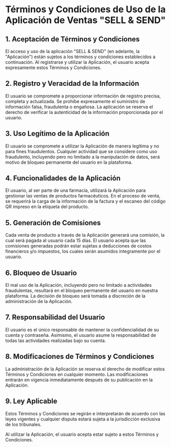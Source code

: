 # Términos y Condiciones de Uso de la Aplicación de Ventas "SELL & SEND"

## 1. Aceptación de Términos y Condiciones
El acceso y uso de la aplicación "SELL & SEND" (en adelante, la "Aplicación") están sujetos a los términos y condiciones establecidos a continuación. Al registrarse y utilizar la Aplicación, el usuario acepta expresamente estos Términos y Condiciones.

## 2. Registro y Veracidad de la Información
El usuario se compromete a proporcionar información de registro precisa, completa y actualizada. Se prohíbe expresamente el suministro de información falsa, fraudulenta o engañosa. La aplicación se reserva el derecho de verificar la autenticidad de la información proporcionada por el usuario.

## 3. Uso Legítimo de la Aplicación
El usuario se compromete a utilizar la Aplicación de manera legítima y no para fines fraudulentos. Cualquier actividad que se considere como uso fraudulento, incluyendo pero no limitado a la manipulación de datos, será motivo de bloqueo permanente del usuario en la plataforma.

## 4. Funcionalidades de la Aplicación
El usuario, al ser parte de una farmacia, utilizará la Aplicación para gestionar las ventas de productos farmacéuticos. En el proceso de venta, se requerirá la carga de la información de la factura y el escaneo del código QR impreso en la etiqueta del producto.

## 5. Generación de Comisiones
Cada venta de producto a través de la Aplicación generará una comisión, la cual será pagada al usuario cada 15 días. El usuario acepta que las comisiones generadas podrán estar sujetas a deducciones de costos financieros y/o impuestos, los cuales serán asumidos íntegramente por el usuario.

## 6. Bloqueo de Usuario
El mal uso de la Aplicación, incluyendo pero no limitado a actividades fraudulentas, resultará en el bloqueo permanente del usuario en nuestra plataforma. La decisión de bloqueo será tomada a discreción de la administración de la Aplicación.

## 7. Responsabilidad del Usuario
El usuario es el único responsable de mantener la confidencialidad de su cuenta y contraseña. Asimismo, el usuario asume la responsabilidad de todas las actividades realizadas bajo su cuenta.

## 8. Modificaciones de Términos y Condiciones
La administración de la Aplicación se reserva el derecho de modificar estos Términos y Condiciones en cualquier momento. Las modificaciones entrarán en vigencia inmediatamente después de su publicación en la Aplicación.

## 9. Ley Aplicable
Estos Términos y Condiciones se regirán e interpretarán de acuerdo con las leyes vigentes y cualquier disputa estará sujeta a la jurisdicción exclusiva de los tribunales.

Al utilizar la Aplicación, el usuario acepta estar sujeto a estos Términos y Condiciones.
